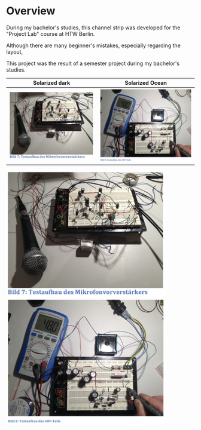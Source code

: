 
# Overview

During my bachelor's studies, this channel strip was developed for the "Project Lab" course at HTW Berlin.

Although there are many beginner's mistakes, especially regarding the layout, 


This project was the result of a semester project during my bachelor's studies. 

 


Solarized dark             |  Solarized Ocean
:-------------------------:|:-------------------------:
![breadboard](https://github.com/BorisJung/channelStrip/blob/master/pics/breadboard.jpg?raw=true)  | ![breadboard_48V](https://github.com/BorisJung/channelStrip/blob/master/pics/breadboard_48V.jpg?raw=true)

<img src="https://github.com/BorisJung/channelStrip/blob/master/pics/breadboard.jpg?raw=true" width="425"/> <img src="https://github.com/BorisJung/channelStrip/blob/master/pics/breadboard_48V.jpg?raw=true" width="425"/> 
